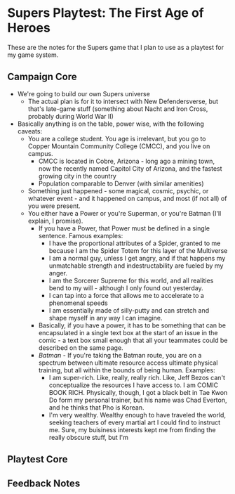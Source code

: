 # Supers Playtest: The First Age of Heroes

These are the notes for the Supers game that I plan to use as a playtest for my game system.

## Campaign Core

- We're going to build our own Supers universe
  - The actual plan is for it to intersect with New Defendersverse, but that's late-game stuff (something about Nacht and Iron Cross, probably during World War II)
- Basically anything is on the table, power wise, with the following caveats:
  - You are a college student. You age is irrelevant, but you go to Copper Mountain Community College (CMCC), and you live on campus.
    - CMCC is located in Cobre, Arizona - long ago a mining town, now the recently named Capitol City of Arizona, and the fastest growing city in the country
    - Population comparable to Denver (with similar amenities)
  - Something just happened - some magical, cosmic, psychic, or whatever event - and it happened on campus, and most (if not all) of you were present.
  - You either have a Power or you're Superman, or you're Batman (I'll explain, I promise).
    - If you have a Power, that Power must be defined in a single sentence. Famous examples:
      - I have the proportional attributes of a Spider, granted to me because I am the Spider Totem for this layer of the Multiverse
      - I am a normal guy, unless I get angry, and if that happens my unmatchable strength and indestructability are fueled by my anger.
      - I am the Sorcerer Supreme for this world, and all realities bend to my will - although I only found out yesterday.
      - I can tap into a force that allows me to accelerate to a phenomenal speeds
      - I am essentially made of silly-putty and can stretch and shape myself in any way I can imagine.
    - Basically, if you have a power, it has to be something that can be encapsulated in a single text box at the start of an issue in the comic - a text box small enough that all your teammates could be described on the same page.
    - *Batman* - If you're taking the Batman route, you are on a spectrum between ultimate resource access ultimate physical training, but all within the bounds of being human. Examples:
      - I am super-rich. Like, really, really rich. Like, Jeff Bezos can't conceptualize the resources I have access to. I am COMIC BOOK RICH. Physically, though, I got a black belt in Tae Kwon Do form my personal trainer, but his name was Chad Everton, and he thinks that Pho is Korean.
      - I'm very wealthy. Wealthy enough to have traveled the world, seeking teachers of every martial art I could find to instruct me. Sure, my buisiness interests kept me from finding the really obscure stuff, but I'm

## Playtest Core

## Feedback Notes